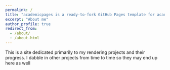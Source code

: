 ```yaml
---
permalink: /
title: "academicpages is a ready-to-fork GitHub Pages template for academic personal websites"
excerpt: "About me"
author_profile: true
redirect_from: 
  - /about/
  - /about.html
---
```


This is a site dedicated primarily to my rendering projects and their progress. I dabble in other projects from time to time so they may end up here as well
